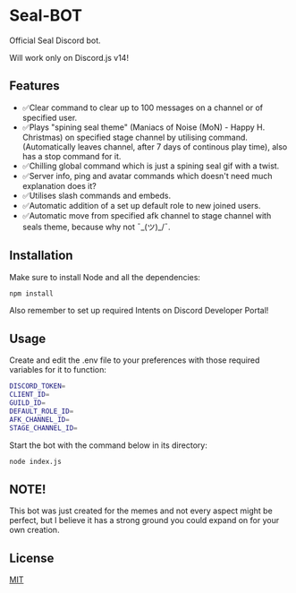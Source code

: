 # Seal-BOT
Official Seal Discord bot.

Will work only on Discord.js v14!

## Features

- ✅Clear command to clear up to 100 messages on a channel or of specified user.
- ✅Plays "spining seal theme" (Maniacs of Noise (MoN) - Happy H. Christmas) on specified stage channel by utilising command. (Automatically leaves channel, after 7 days of continous play time), also has a stop command for it.
- ✅Chilling global command which is just a spining seal gif with a twist.
- ✅Server info, ping and avatar commands which doesn't need much explanation does it?
- ✅Utilises slash commands and embeds.
- ✅Automatic addition of a set up default role to new joined users.
- ✅Automatic move from specified afk channel to stage channel with seals theme, because why not ¯\_(ツ)_/¯.

## Installation

Make sure to install Node and all the dependencies:

```bash
npm install
```
Also remember to set up required Intents on Discord Developer Portal!

## Usage

Create and edit the .env file to your preferences with those required variables for it to function:
```bash
DISCORD_TOKEN=
CLIENT_ID=
GUILD_ID=
DEFAULT_ROLE_ID=
AFK_CHANNEL_ID=
STAGE_CHANNEL_ID=
```
Start the bot with the command below in its directory:
```bash
node index.js
```
## NOTE!

This bot was just created for the memes and not every aspect might be perfect, but I believe it has a strong ground you could expand on for your own creation.

## License
[MIT](https://choosealicense.com/licenses/mit/)
